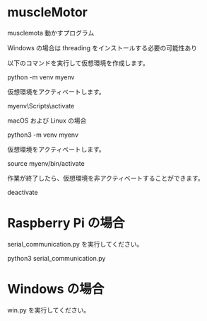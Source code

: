 # muscleMotor

musclemota 動かすプログラム

Windows の場合は threading をインストールする必要の可能性あり

以下のコマンドを実行して仮想環境を作成します。

python -m venv myenv

仮想環境をアクティベートします。

myenv\Scripts\activate

macOS および Linux の場合

python3 -m venv myenv

仮想環境をアクティベートします。

source myenv/bin/activate

作業が終了したら、仮想環境を非アクティベートすることができます。

deactivate

# Raspberry Pi の場合

serial_communication.py を実行してください。

python3 serial_communication.py

# Windows の場合

win.py を実行してください。
